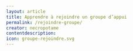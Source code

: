 ```yaml
---
layout: article
title: Apprendre à rejoindre un groupe d’appui
permalink: /rejoindre-groupe/
creator: necropotame
contentdescription:
icon: groupe-rejoindre.svg
---
```


